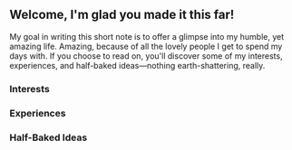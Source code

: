 ## Welcome, I'm glad you made it this far!
My goal in writing this short note is to offer a glimpse into my humble, yet amazing life. Amazing, because of all the lovely people I get to spend my days with.
If you choose to read on, you'll discover some of my interests, experiences, and half-baked ideas—nothing earth-shattering, really.

### Interests

### Experiences

### Half-Baked Ideas


